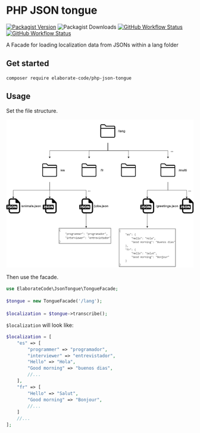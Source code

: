 # PHP JSON tongue

[![Packagist Version](https://img.shields.io/packagist/v/elaborate-code/php-json-tongue?label=Version&style=plastic)](https://packagist.org/packages/elaborate-code/php-json-tongue)
![Packagist Downloads](https://img.shields.io/packagist/dt/elaborate-code/php-json-tongue?label=Downloads&style=plastic)
[![GitHub Workflow Status](https://img.shields.io/github/workflow/status/elaborate-code/php-json-tongue/run-tests?label=Tests)](https://github.com/elaborate-code/php-json-tongue/actions/workflows/run-tests.yml)
[![GitHub Workflow Status](https://img.shields.io/github/workflow/status/elaborate-code/php-json-tongue/Fix%20PHP%20code%20style%20issues?label=Code%20Style)](https://github.com/elaborate-code/php-json-tongue/actions/workflows/fix-php-code-style-issues.yml)


A Facade for loading localization data from JSONs within a lang folder

## Get started

```text
composer require elaborate-code/php-json-tongue
```

## Usage

Set the file structure.

![illustration](illustration.png)

Then use the facade.

```php
use ElaborateCode\JsonTongue\TongueFacade;

$tongue = new TongueFacade('/lang');

$localization = $tongue->transcribe();
```

`$localization` will look like:

```php
$localization = [
    "es" => [
        "programmer" => "programador",
        "interviewer" => "entrevistador",
        "Hello" => "Hola",
        "Good morning" => "buenos dias",
        //...
    ],
    "fr" => [
        "Hello" => "Salut",
        "Good morning" => "Bonjour",
        //...
    ]
    //...
];
```
